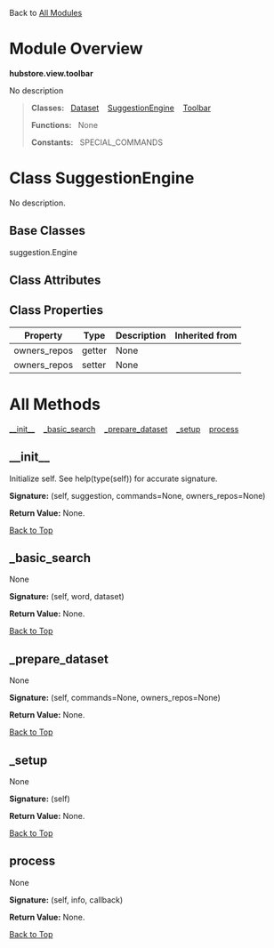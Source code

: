 Back to [All Modules](https://github.com/pyrustic/hubstore/blob/master/docs/modules/README.md#readme)

# Module Overview

**hubstore.view.toolbar**
 
No description

> **Classes:** &nbsp; [Dataset](https://github.com/pyrustic/hubstore/blob/master/docs/modules/content/hubstore.view.toolbar/content/classes/Dataset.md#class-dataset) &nbsp;&nbsp; [SuggestionEngine](https://github.com/pyrustic/hubstore/blob/master/docs/modules/content/hubstore.view.toolbar/content/classes/SuggestionEngine.md#class-suggestionengine) &nbsp;&nbsp; [Toolbar](https://github.com/pyrustic/hubstore/blob/master/docs/modules/content/hubstore.view.toolbar/content/classes/Toolbar.md#class-toolbar)
>
> **Functions:** &nbsp; None
>
> **Constants:** &nbsp; SPECIAL_COMMANDS

# Class SuggestionEngine
No description.

## Base Classes
suggestion.Engine

## Class Attributes


## Class Properties
|Property|Type|Description|Inherited from|
|---|---|---|---|
|owners_repos|getter|None||
|owners_repos|setter|None||



# All Methods
[\_\_init\_\_](#__init__) &nbsp;&nbsp; [\_basic\_search](#_basic_search) &nbsp;&nbsp; [\_prepare\_dataset](#_prepare_dataset) &nbsp;&nbsp; [\_setup](#_setup) &nbsp;&nbsp; [process](#process)

## \_\_init\_\_
Initialize self.  See help(type(self)) for accurate signature.



**Signature:** (self, suggestion, commands=None, owners\_repos=None)





**Return Value:** None.

[Back to Top](#module-overview)


## \_basic\_search
None



**Signature:** (self, word, dataset)





**Return Value:** None.

[Back to Top](#module-overview)


## \_prepare\_dataset
None



**Signature:** (self, commands=None, owners\_repos=None)





**Return Value:** None.

[Back to Top](#module-overview)


## \_setup
None



**Signature:** (self)





**Return Value:** None.

[Back to Top](#module-overview)


## process
None



**Signature:** (self, info, callback)





**Return Value:** None.

[Back to Top](#module-overview)




